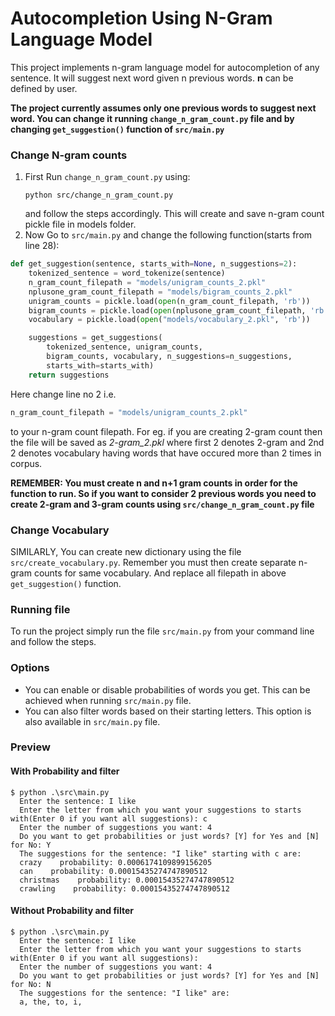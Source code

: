 # Autocompletion Using N-Gram Language Model
This project implements n-gram language model for autocompletion of any sentence. It will suggest next word given n previous words. **n** can be defined by user.

**The project currently assumes only one previous words to suggest next word. You can change it running ```change_n_gram_count.py``` file and by changing ```get_suggestion()``` function of ```src/main.py```**

### Change N-gram counts
1. First Run ```change_n_gram_count.py``` using:
    ```
    python src/change_n_gram_count.py
    ```
    and follow the steps accordingly. This will create and save n-gram count pickle file in models folder.
2. Now Go to ```src/main.py``` and change the following function(starts from line 28):
```python
def get_suggestion(sentence, starts_with=None, n_suggestions=2):
    tokenized_sentence = word_tokenize(sentence)
    n_gram_count_filepath = "models/unigram_counts_2.pkl"
    nplusone_gram_count_filepath = "models/bigram_counts_2.pkl"
    unigram_counts = pickle.load(open(n_gram_count_filepath, 'rb'))
    bigram_counts = pickle.load(open(nplusone_gram_count_filepath, 'rb'))
    vocabulary = pickle.load(open("models/vocabulary_2.pkl", 'rb'))

    suggestions = get_suggestions(
        tokenized_sentence, unigram_counts, 
        bigram_counts, vocabulary, n_suggestions=n_suggestions, 
        starts_with=starts_with)
    return suggestions
```

Here change line no 2 i.e. 
```python 
n_gram_count_filepath = "models/unigram_counts_2.pkl"
``` 
to your n-gram count filepath. For eg. if you are creating 2-gram count
then the file will be saved as *2-gram_2.pkl* where first 2 denotes 2-gram and 2nd 2 denotes vocabulary having words that have occured more than 2 times in corpus.

**REMEMBER: You must create n and n+1 gram counts in order for the function to run. So if you want to consider 2 previous words you need to create 2-gram and 3-gram counts using ```src/change_n_gram_count.py```
file**

### Change Vocabulary

SIMILARLY,
You can create new dictionary using the file ```src/create_vocabulary.py```. Remember you must then create separate n-gram counts for same vocabulary. And replace all filepath in above ```get_suggestion()``` function.

### Running file
To run the project simply run the file ```src/main.py``` from your command line and follow the steps.

### Options
- You can enable or disable probabilities of words you get. This can be achieved when running ```src/main.py``` file.
- You can also filter words based on their starting letters. This option is also available in ```src/main.py``` file.

### Preview
#### With Probability and filter
```
$ python .\src\main.py
  Enter the sentence: I like
  Enter the letter from which you want your suggestions to starts with(Enter 0 if you want all suggestions): c
  Enter the number of suggestions you want: 4
  Do you want to get probabilities or just words? [Y] for Yes and [N] for No: Y
  The suggestions for the sentence: "I like" starting with c are:
  crazy    probability: 0.0006174109899156205
  can    probability: 0.00015435274747890512
  christmas    probability: 0.00015435274747890512
  crawling    probability: 0.00015435274747890512
```

#### Without Probability and filter
``` 
$ python .\src\main.py
  Enter the sentence: I like
  Enter the letter from which you want your suggestions to starts with(Enter 0 if you want all suggestions):
  Enter the number of suggestions you want: 4
  Do you want to get probabilities or just words? [Y] for Yes and [N] for No: N
  The suggestions for the sentence: "I like" are:
  a, the, to, i,
 ```

